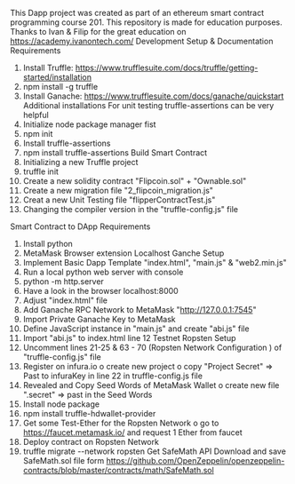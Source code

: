 This Dapp project was created as part of an ethereum smart contract programming course 201. This repository is made for education purposes. Thanks to Ivan & Filip for the great education on https://academy.ivanontech.com/
Development Setup & Documentation
Requirements
1.	Install Truffle: https://www.trufflesuite.com/docs/truffle/getting-started/installation
2.	npm install -g truffle
3.	Install Ganache: https://www.trufflesuite.com/docs/ganache/quickstart
Additional installations
For unit testing truffle-assertions can be very helpful
1.	Initialize node package manager fist
2.	npm init
3.	Install truffle-assertions
4.	npm install truffle-assertions
Build Smart Contract
1.	Initializing a new Truffle project
2.	truffle init
3.	Create a new solidity contract "Flipcoin.sol" + "Ownable.sol"
4.	Create a new migration file "2_flipcoin_migration.js"
5.	Creat a new Unit Testing file "flipperContractTest.js"
6.	Changing the compiler version in the "truffle-config.js" file

Smart Contract to DApp
Requirements
1.	Install python
2.	MetaMask Browser extension
Localhost Ganche Setup
1.	Implement Basic Dapp Template "index.html", "main.js" & "web2.min.js"
2.	Run a local python web server with console
3.	python -m http.server
4.	Have a look in the browser
localhost:8000
5.	Adjust "index.html" file
6.	Add Ganache RPC Network to MetaMask "http://127.0.0.1:7545"
7.	Import Private Ganache Key to MetaMask
8.	Define JavaScript instance in "main.js" and create "abi.js" file
9.	Import "abi.js" to index.html line 12
Testnet Ropsten Setup
1.	Uncomment lines 21-25 & 63 - 70 (Ropsten Network Configuration ) of "truffle-config.js" file
2.	Register on infura.io
o	create new project
o	copy "Project Secret" => Past to infuraKey in line 22 in truffle-config.js file
3.	Revealed and Copy Seed Words of MetaMask Wallet
o	create new file ".secret" => past in the Seed Words
4.	Install node package
5.	npm install truffle-hdwallet-provider
6.	Get some Test-Ether for the Ropsten Network
o	go to https://faucet.metamask.io/ and request 1 Ether from faucet
7.	Deploy contract on Ropsten Network
8.	truffle migrate --network ropsten 
Get SafeMath API
Download and save SafeMath.sol file form https://github.com/OpenZeppelin/openzeppelin-contracts/blob/master/contracts/math/SafeMath.sol


